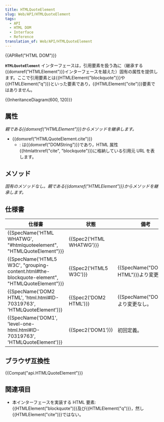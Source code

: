 ```yaml
---
title: HTMLQuoteElement
slug: Web/API/HTMLQuoteElement
tags:
  - API
  - HTML DOM
  - Interface
  - Reference
translation_of: Web/API/HTMLQuoteElement
---
```

{{APIRef("HTML DOM")}}

**`HTMLQuoteElement`** インターフェースは，引用要素を扱う為に（継承する{{domxref("HTMLElement")}}インターフェースを越えた）固有の属性を提供します。ここで引用要素とは{{HTMLElement("blockquote")}}や{{HTMLElement("q")}}といった要素であり，{{HTMLElement("cite")}}要素ではありません。

{{InheritanceDiagram(600, 120)}}

## 属性

_親である{{domxref("HTMLElement")}}からメソッドを継承します。_

- {{domxref("HTMLQuoteElement.cite")}}
  - : は{{domxref("DOMString")}}であり，HTML 属性{{htmlattrxref("cite", "blockquote")}}に格納している引用元 URL を表します。

## メソッド

_固有のメソッドなし。親である{{domxref("HTMLElement")}}からメソッドを継承します。_

## 仕様書

| 仕様書                                                                                                                       | 状態                             | 備考                                           |
| ---------------------------------------------------------------------------------------------------------------------------- | -------------------------------- | ---------------------------------------------- |
| {{SpecName('HTML WHATWG', "#htmlquoteelement", "HTMLQuoteElement")}}                                 | {{Spec2('HTML WHATWG')}} |                                                |
| {{SpecName('HTML5 W3C', "grouping-content.html#the-blockquote-element", "HTMLQuoteElement")}} | {{Spec2('HTML5 W3C')}}     | {{SpecName("DOM2 HTML")}}より変更なし。 |
| {{SpecName('DOM2 HTML', 'html.html#ID-70319763', 'HTMLQuoteElement')}}                                 | {{Spec2('DOM2 HTML')}}     | {{SpecName("DOM1")}}より変更なし。     |
| {{SpecName('DOM1', 'level-one-html.html#ID-70319763', 'HTMLQuoteElement')}}                         | {{Spec2('DOM1')}}         | 初回定義。                                     |

## ブラウザ互換性

{{Compat("api.HTMLQuoteElement")}}

## 関連項目

- 本インターフェースを実装する HTML 要素: {{HTMLElement("blockquote")}}及び{{HTMLElement("q")}}，然し{{HTMLElement("cite")}}ではない。
